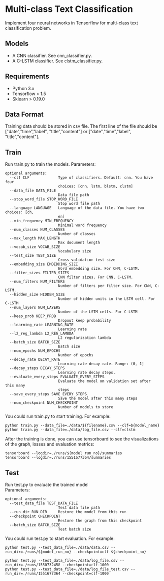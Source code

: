 # Multi-class Text Classification
Implement four neural networks in Tensorflow for multi-class text classification problem.

## Models
* A CNN classifier. See cnn_classifier.py.
* A C-LSTM classifier. See clstm_classifier.py.

## Requirements  
* Python 3.x  
* Tensorflow > 1.5
* Sklearn > 0.19.0  

## Data Format
Training data should be stored in csv file. The first line of the file should be ["date","time","label", "title","content"] or ["date","time","label", "title","content"].

## Train
Run train.py to train the models.
Parameters:
```
optional arguments:
  --clf CLF             Type of classifiers. Default: cnn. You have four
                        choices: [cnn, lstm, blstm, clstm]
  --data_file DATA_FILE
                        Data file path
  --stop_word_file STOP_WORD_FILE
                        Stop word file path
  --language LANGUAGE   Language of the data file. You have two choices: [ch,
                        en]
  --min_frequency MIN_FREQUENCY
                        Minimal word frequency
  --num_classes NUM_CLASSES
                        Number of classes
  --max_length MAX_LENGTH
                        Max document length
  --vocab_size VOCAB_SIZE
                        Vocabulary size
  --test_size TEST_SIZE
                        Cross validation test size
  --embedding_size EMBEDDING_SIZE
                        Word embedding size. For CNN, C-LSTM.
  --filter_sizes FILTER_SIZES
                        CNN filter sizes. For CNN, C-LSTM.
  --num_filters NUM_FILTERS
                        Number of filters per filter size. For CNN, C-LSTM.
  --hidden_size HIDDEN_SIZE
                        Number of hidden units in the LSTM cell. For C-LSTM
  --num_layers NUM_LAYERS
                        Number of the LSTM cells. For C-LSTM
  --keep_prob KEEP_PROB
                        Dropout keep probability
  --learning_rate LEARNING_RATE
                        Learning rate
  --l2_reg_lambda L2_REG_LAMBDA
                        L2 regularization lambda
  --batch_size BATCH_SIZE
                        Batch size
  --num_epochs NUM_EPOCHS
                        Number of epochs
  --decay_rate DECAY_RATE
                        Learning rate decay rate. Range: (0, 1]
  --decay_steps DECAY_STEPS
                        Learning rate decay steps.
  --evaluate_every_steps EVALUATE_EVERY_STEPS
                        Evaluate the model on validation set after this many
                        steps
  --save_every_steps SAVE_EVERY_STEPS
                        Save the model after this many steps
  --num_checkpoint NUM_CHECKPOINT
                        Number of models to store
```
You could run train.py to start training. For example:
```
python train.py --data_file=./data/${filename}.csv --clf=${model_name}
python train.py --data_file=./data/log_file.csv --clf=clstm
```

After the training is done, you can use tensorboard to see the visualizations of the graph, losses and evaluation metrics:  

```
tensorboard --logdir=./runs/${model_run_no}/summaries
tensorboard --logdir=./runs/1551677364/summaries
```

## Test 
Run test.py to evaluate the trained model  
Parameters: 
```
optional arguments:
  --test_data_file TEST_DATA_FILE
                        Test data file path
  --run_dir RUN_DIR     Restore the model from this run
  --checkpoint CHECKPOINT
                        Restore the graph from this checkpoint
  --batch_size BATCH_SIZE
                        Test batch size
```
You could run test.py to start evaluation. For example:
```
python test.py --test_data_file=./data/data.csv --run_dir=./runs/${model_run_no} --checkpoint=clf-${checkpoint_no}

python test.py --test_data_file=./data/log_file.csv --run_dir=./runs/1550732458 --checkpoint=clf-1000
python test.py --test_data_file=./data/log_file_test.csv --run_dir=./runs/1551677364 --checkpoint=clf-1000

```
